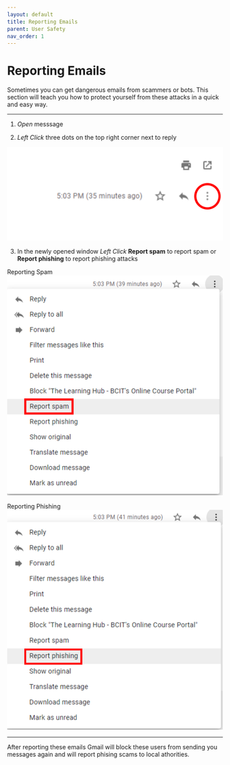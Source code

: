 ```yaml
---
layout: default
title: Reporting Emails
parent: User Safety
nav_order: 1
---
```


# Reporting Emails

Sometimes you can get dangerous emails from scammers or bots. This section will teach you how to protect yourself from these attacks in a quick and easy way.

---

1. *Open* messsage

2. *Left Click* three dots on the top right corner next to reply
<img src = "https://github.com/Joonior-Programmer/Gmail_Docs/blob/master/assets/images/threeDots.png?raw=true">

3. In the newly opened window *Left Click* **Report spam** to report spam or **Report phishing** to report phishing attacks

Reporting Spam
<img src = "https://github.com/Joonior-Programmer/Gmail_Docs/blob/master/assets/images/reportSpam.png?raw=true">

Reporting Phishing
<img src = "https://github.com/Joonior-Programmer/Gmail_Docs/blob/master/assets/images/reportPhishing.png?raw=true">

---

After reporting these emails Gmail will block these users from sending you messages again and will report phising scams to local athorities.
